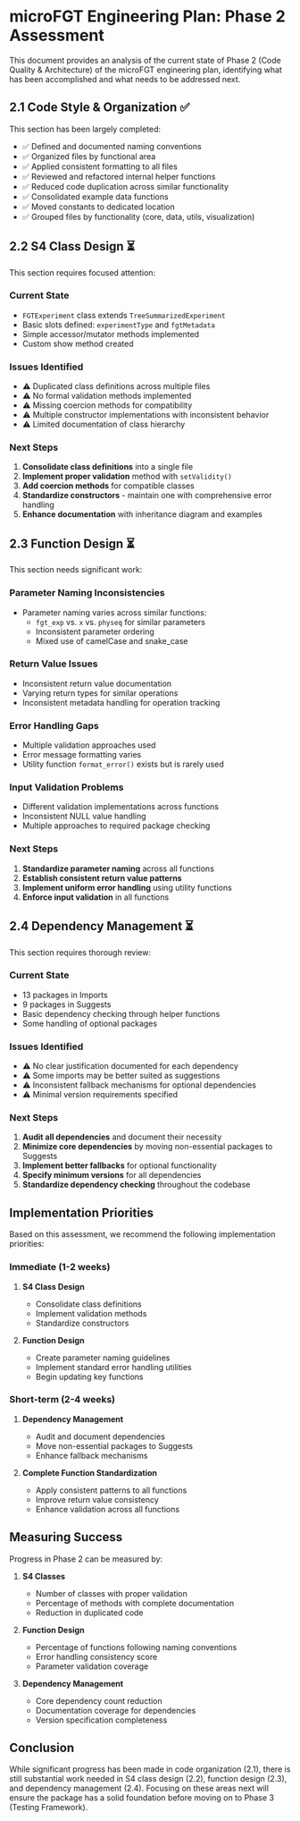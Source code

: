 # microFGT Engineering Plan: Phase 2 Assessment

This document provides an analysis of the current state of Phase 2 (Code Quality & Architecture) of the microFGT engineering plan, identifying what has been accomplished and what needs to be addressed next.

## 2.1 Code Style & Organization ✅

This section has been largely completed:

- ✅ Defined and documented naming conventions
- ✅ Organized files by functional area
- ✅ Applied consistent formatting to all files
- ✅ Reviewed and refactored internal helper functions
- ✅ Reduced code duplication across similar functionality
- ✅ Consolidated example data functions
- ✅ Moved constants to dedicated location
- ✅ Grouped files by functionality (core, data, utils, visualization)

## 2.2 S4 Class Design ⏳

This section requires focused attention:

### Current State
- `FGTExperiment` class extends `TreeSummarizedExperiment`
- Basic slots defined: `experimentType` and `fgtMetadata`
- Simple accessor/mutator methods implemented
- Custom show method created

### Issues Identified
- ⚠️ Duplicated class definitions across multiple files
- ⚠️ No formal validation methods implemented
- ⚠️ Missing coercion methods for compatibility
- ⚠️ Multiple constructor implementations with inconsistent behavior
- ⚠️ Limited documentation of class hierarchy

### Next Steps
1. **Consolidate class definitions** into a single file
2. **Implement proper validation** method with `setValidity()`
3. **Add coercion methods** for compatible classes
4. **Standardize constructors** - maintain one with comprehensive error handling
5. **Enhance documentation** with inheritance diagram and examples

## 2.3 Function Design ⏳

This section needs significant work:

### Parameter Naming Inconsistencies
- Parameter naming varies across similar functions:
  - `fgt_exp` vs. `x` vs. `physeq` for similar parameters
  - Inconsistent parameter ordering
  - Mixed use of camelCase and snake_case

### Return Value Issues
- Inconsistent return value documentation
- Varying return types for similar operations
- Inconsistent metadata handling for operation tracking

### Error Handling Gaps
- Multiple validation approaches used
- Error message formatting varies
- Utility function `format_error()` exists but is rarely used

### Input Validation Problems
- Different validation implementations across functions
- Inconsistent NULL value handling
- Multiple approaches to required package checking

### Next Steps
1. **Standardize parameter naming** across all functions
2. **Establish consistent return value patterns**
3. **Implement uniform error handling** using utility functions
4. **Enforce input validation** in all functions

## 2.4 Dependency Management ⏳

This section requires thorough review:

### Current State
- 13 packages in Imports
- 9 packages in Suggests
- Basic dependency checking through helper functions
- Some handling of optional packages

### Issues Identified
- ⚠️ No clear justification documented for each dependency
- ⚠️ Some imports may be better suited as suggestions
- ⚠️ Inconsistent fallback mechanisms for optional dependencies
- ⚠️ Minimal version requirements specified

### Next Steps
1. **Audit all dependencies** and document their necessity
2. **Minimize core dependencies** by moving non-essential packages to Suggests
3. **Implement better fallbacks** for optional functionality
4. **Specify minimum versions** for all dependencies
5. **Standardize dependency checking** throughout the codebase

## Implementation Priorities

Based on this assessment, we recommend the following implementation priorities:

### Immediate (1-2 weeks)
1. **S4 Class Design**
   - Consolidate class definitions
   - Implement validation methods
   - Standardize constructors

2. **Function Design**
   - Create parameter naming guidelines
   - Implement standard error handling utilities
   - Begin updating key functions

### Short-term (2-4 weeks)
1. **Dependency Management**
   - Audit and document dependencies
   - Move non-essential packages to Suggests
   - Enhance fallback mechanisms

2. **Complete Function Standardization**
   - Apply consistent patterns to all functions
   - Improve return value consistency
   - Enhance validation across all functions

## Measuring Success

Progress in Phase 2 can be measured by:

1. **S4 Classes**
   - Number of classes with proper validation
   - Percentage of methods with complete documentation
   - Reduction in duplicated code

2. **Function Design**
   - Percentage of functions following naming conventions
   - Error handling consistency score
   - Parameter validation coverage

3. **Dependency Management**
   - Core dependency count reduction
   - Documentation coverage for dependencies
   - Version specification completeness

## Conclusion

While significant progress has been made in code organization (2.1), there is still substantial work needed in S4 class design (2.2), function design (2.3), and dependency management (2.4). Focusing on these areas next will ensure the package has a solid foundation before moving on to Phase 3 (Testing Framework).